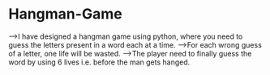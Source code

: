 # Hangman-Game
-->I have designed a hangman game using python, where you need to guess the letters present in a word each at a time.
-->For each wrong guess of a letter, one life will be wasted.
-->The player need to finally guess the word by using 6 lives i.e. before the man gets hanged. 

